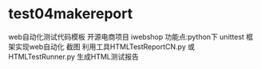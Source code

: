 # test04makereport
web自动化测试代码模板
开源电商项目 iwebshop 
功能点:python下 unittest 框架实现web自动化   截图 利用工具HTMLTestReportCN.py 或HTMLTestRunner.py 生成HTML测试报告
